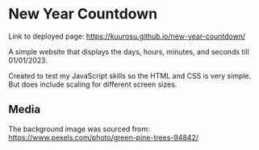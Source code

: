 # New Year Countdown

Link to deployed page: https://kuurosu.github.io/new-year-countdown/

A simple website that displays the days, hours, minutes, and seconds till 01/01/2023. 

Created to test my JavaScript skills so the HTML and CSS is very simple. But does include scaling for different screen sizes. 

## Media

The background image was sourced from: https://www.pexels.com/photo/green-pine-trees-94842/
